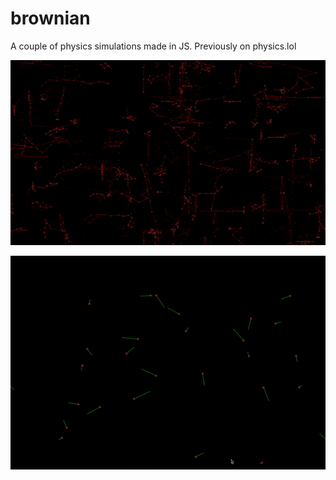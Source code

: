 # brownian
A couple of physics simulations made in JS. Previously on physics.lol

![slow red crawly particles](red_crawly.gif)

![fast particles with gravity](gravity_particles.gif)

